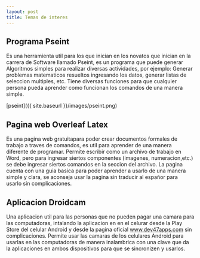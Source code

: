 ```yaml
---
layout: post
title: Temas de interes
---
```


## Programa Pseint

Es una herramienta util para los que inician en los novatos que inician en la carrera de Software llamado Pseint, es un programa que puede generar Algoritmos simples para realizar diversas actividades, por ejemplo: Generar problemas matematicos resueltos ingresando los datos, generar listas de seleccion multiples, etc. Tiene diversas funciones para que cualquier persona pueda aprender como funcionan los comandos de una manera simple.

[pseint]({{ site.baseurl }}/images/pseint.png)

## Pagina web Overleaf Latex

Es una pagina web gratuitapara poder crear documentos formales de trabajo a traves de comandos, es util para aprender de una manera diferente de programar. Permite escribir como un archivo de trabajo en Word, pero para ingresar siertos componentes (imagenes, numeracion,etc.) se debe ingresar siertos comandos en la seccion del archivo. La pagina cuenta con una guia basica para poder aprender a usarlo de una manera simple y clara, se aconseja usar la pagina sin traducir al españor para usarlo sin complicaciones.

## Aplicacion Droidcam

Una aplicacion util para las personas que no pueden pagar una camara para las computadoras, intalando la aplicacion en en el celurar desde la Play Store del celular Android y desde la pagina oficial www.dev47apps.com sin complicaciones. Permite usar las camaras de los celulares Android para usarlas en las computadoras de manera inalambrica con una clave que da la aplicaciones en ambos dispositivos para que se sincronizen y usarlos.  
